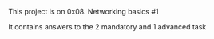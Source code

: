 This project is on 0x08. Networking basics #1

It contains answers to the 2 mandatory and 1 advanced task
